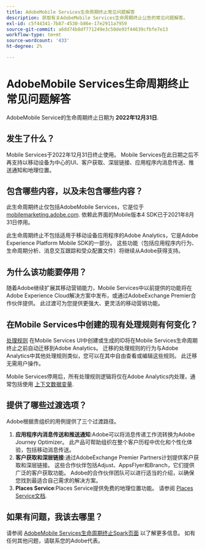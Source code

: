 ```yaml
---
title: AdobeMobile Services生命周期终止常见问题解答
description: 获取有关AdobeMobile Services生命周期终止公告的常见问题解答。
exl-id: c5f44341-7b87-4530-b86e-17e2911a7959
source-git-commit: a6dd74b8df771249e3c50de93f44639cfbfe7e13
workflow-type: tm+mt
source-wordcount: '433'
ht-degree: 2%

---
```


# AdobeMobile Services生命周期终止常见问题解答

AdobeMobile Service的生命周期终止日期为 **2022年12月31日**.

## 发生了什么？

Mobile Services于2022年12月31日终止使用。 Mobile Services在此日期之后不再支持以移动设备为中心的UI、客户获取、深层链接、应用程序内消息传送、推送通知和地理位置。

## 包含哪些内容，以及未包含哪些内容？

此生命周期终止仅包括AdobeMobile Services，它是位于 [mobilemarketing.adobe.com](https://mobilemarketing.adobe.com). 依赖此界面的Mobile版本4 SDK已于2021年8月31日停用。

此生命周期终止不包括适用于移动设备应用程序的Adobe Analytics，它是Adobe Experience Platform Mobile SDK的一部分。 这些功能（包括应用程序内行为、生命周期分析、消息交互跟踪和受众配置文件）将继续从Adobe获得支持。

## 为什么该功能要停用？

随着Adobe继续扩展其移动营销能力，Mobile Services中以前提供的功能将在Adobe Experience Cloud解决方案中发布，或通过AdobeExchange Premier合作伙伴提供。 此过渡可为您提供更强大、更灵活的移动营销功能。

## 在Mobile Services中创建的现有处理规则有何变化？

[处理规则](https://experienceleague.adobe.com/docs/analytics/admin/admin-tools/processing-rules/processing-rules.html) 在Mobile Services UI中创建或生成的ID将在Mobile Services生命周期终止之前自动迁移到Adobe Analytics。 迁移的处理规则的行为与Adobe Analytics中其他处理规则类似，您可以在其中自由查看或编辑这些规则。 此迁移无需用户操作。

Mobile Services停用后，所有处理规则逻辑将仅在Adobe Analytics内处理，通常包括使用 [上下文数据变量](https://experienceleague.adobe.com/docs/analytics/implementation/vars/page-vars/contextdata.html?lang=zh-Hans).

## 提供了哪些过渡选项？

Adobe根据贵组织的用例提供了三个过渡路径。

1. **应用程序内消息传送和推送通知**:Adobe可以将消息传递工作流转换为Adobe Journey Optimizer。 此产品可帮助组织在整个客户历程中优化和个性化体验，包括移动消息传送。
1. **客户获取和深层链接**:通过AdobeExchange Premier Partners计划提供客户获取和深层链接。 这些合作伙伴包括Adjust、AppsFlyer和Branch，它们提供广泛的客户获取功能。 Adobe的合作伙伴团队可以进行适当的介绍，以确保您找到最适合自己需求的解决方案。
1. **Places Service**:Places Service提供免费的地理位置功能。 请参阅 [Places Service文档](https://experienceleague.adobe.com/docs/places/using/home.html).

## 如果有问题，我该去哪里？

请参阅 [AdobeMobile Services生命周期终止Spark页面](https://spark.adobe.com/page/C6D30y09zaRpD/) 以了解更多信息。 如有任何其他问题，请联系您的Adobe代表。
